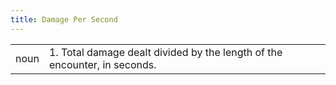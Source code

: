 ```yaml
---
title: Damage Per Second
---
```

| | |
| --- | --- |
| noun | 1.  	Total damage dealt divided by the length of the encounter, in seconds. 	|
